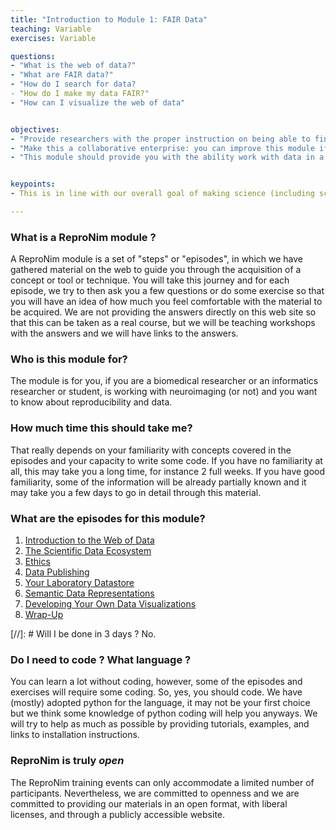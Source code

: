 ```yaml
---
title: "Introduction to Module 1: FAIR Data"
teaching: Variable
exercises: Variable

questions:
- "What is the web of data?"
- "What are FAIR data?"
- "How do I search for data?
- "How do I make my data FAIR?"
- "How can I visualize the web of data"


objectives:
- "Provide researchers with the proper instruction on being able to find the appropriate available data and software that can subsequently be submitted to the specified workflows and executions environments"
- "Make this a collaborative enterprise: you can improve this module if you know how to do a pull request, which is taught to you in module 'the informatics basics of reproducibility (module 0)"
- "This module should provide you with the ability work with data in a reproducible manner"


keypoints:
- This is in line with our overall goal of making science (including scientific training) more open.

---
```



### What is a ReproNim module ? 

A ReproNim module is a set of "steps" or "episodes", in which we have gathered material on the web to guide you through the acquisition of a concept or tool or technique. You will take this journey and for each episode, we try to then ask you a few questions or do some exercise so that you will have an idea of how much you feel comfortable with the material to be acquired. We are not providing the answers directly on this web site so that this can be taken as a real course, but we will be teaching workshops with the answers and we will have links to the answers.

### Who is this module for? 

The module is for you, if you are a biomedical researcher or an informatics researcher or student, is working with neuroimaging (or not) and you want to know about reproducibility and data.

### How much time this should take me? 

That really depends on your familiarity with concepts covered in the episodes and your capacity to write some code. If you have no familiarity at all, this may take you a long time, for instance 2 full weeks. If you have good familiarity, some of the information will be already partially known and it may take you a few days to go in detail through this material.

### What are the episodes for this module? 

1. [Introduction to the Web of Data]({{site.root}}/01-Web-of-Data)
2. [The Scientific Data Ecosystem]({{site.root}}/02-Scientific-Data-Ecosystem)
3. [Ethics]({{site.root}}/03-Ethics)
4. [Data Publishing]({{site.root}}/04-Data-Publishing)
5. [Your Laboratory Datastore]({{site.root}}/05-Your-Laboratory-Datastore)
6. [Semantic Data Representations]({{site.root}}/06-Semantic-Data-Representations)
7. [Developing Your Own Data Visualizations]({{site.root}}/07-Data-Visualizations)
8. [Wrap-Up]({{site.root}}/08-wrap-up)

[//]: # Will I be done in 3 days ? No.

### Do I need to code ?  What language ? 

You can learn a lot without coding, however, some of the episodes and exercises will require some coding. So, yes, you should code. We have (mostly) adopted python for the language, it may not be your first choice but we think some knowledge of python coding will help you anyways. We will try to help as much as possible by providing tutorials, examples, and links to installation instructions.

### ReproNim is truly *open*

The ReproNim training events can only accommodate a limited number of participants.
Nevertheless, we are committed to openness and we are committed to providing our
materials in an open format, with liberal licenses, and through a publicly accessible website.

